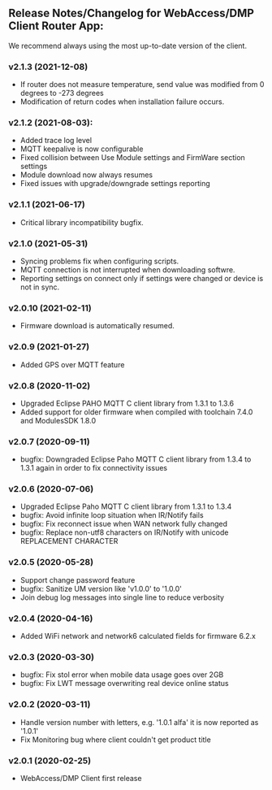 ## Release Notes/Changelog for WebAccess/DMP Client Router App: 

We recommend always using the most up-to-date version of the client.

### v2.1.3 (2021-12-08)
* If router does not measure temperature, send value was modified from 0 degrees to -273 degrees
* Modification of return codes when installation failure occurs.

### v2.1.2 (2021-08-03):
* Added trace log level
* MQTT keepalive is now configurable
* Fixed collision between Use Module settings and FirmWare section settings
* Module download now always resumes
* Fixed issues with upgrade/downgrade settings reporting

### v2.1.1 (2021-06-17)
* Critical library incompatibility bugfix.

### v2.1.0 (2021-05-31)
* Syncing problems fix when configuring scripts.
* MQTT connection is not interrupted when downloading softwre.
* Reporting settings on connect only if settings were changed or device is not in sync.

### v2.0.10 (2021-02-11)
* Firmware download is automatically resumed.

### v2.0.9 (2021-01-27)
* Added GPS over MQTT feature

### v2.0.8 (2020-11-02)
* Upgraded Eclipse PAHO MQTT C client library from 1.3.1 to 1.3.6
* Added support for older firmware when compiled with toolchain 7.4.0 and ModulesSDK 1.8.0

### v2.0.7 (2020-09-11)
* bugfix: Downgraded Eclipse Paho MQTT C client library from 1.3.4 to 1.3.1 again in order to fix connectivity issues

### v2.0.6 (2020-07-06)
* Upgraded Eclipse Paho MQTT C client library from 1.3.1 to 1.3.4
* bugfix: Avoid infinite loop situation when IR/Notify fails
* bugfix: Fix reconnect issue when WAN network fully changed
* bugfix: Replace non-utf8 characters on IR/Notify with unicode REPLACEMENT CHARACTER

### v2.0.5 (2020-05-28)
* Support change password feature
* bugfix: Sanitize UM version like 'v1.0.0' to '1.0.0'
* Join debug log messages into single line to reduce verbosity

### v2.0.4 (2020-04-16)
* Added WiFi network and network6 calculated fields for firmware 6.2.x


### v2.0.3 (2020-03-30)
* bugfix: Fix stol error when mobile data usage goes over 2GB
* bugfix: Fix LWT message overwriting real device online status

### v2.0.2 (2020-03-11)
* Handle version number with letters, e.g. '1.0.1 alfa' it is now reported as '1.0.1'
* Fix Monitoring bug where client couldn't get product title

### v2.0.1 (2020-02-25)
* WebAccess/DMP Client first release